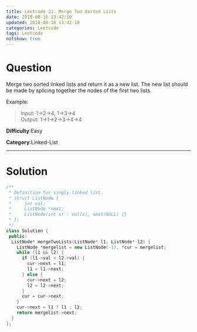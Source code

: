 ```yaml
---
title: Leetcode 21. Merge Two Sorted Lists
date: 2018-08-16 13:42:10
updated: 2018-08-16 13:42:10
categories: Leetcode
tags: Leetcode
notshow: true
---
```


# Question

Merge two sorted linked lists and return it as a new list. The new list should be made by splicing together the nodes of the first two lists.

Example:
> Input: 1->2->4, 1->3->4  
> Output: 1->1->2->3->4->4  

**Difficulty**:Easy

**Category**:Linked-List
<!--more-->
*****

# Solution

```c++
/**
 * Definition for singly-linked list.
 * struct ListNode {
 *     int val;
 *     ListNode *next;
 *     ListNode(int x) : val(x), next(NULL) {}
 * };
 */
class Solution {
 public:
  ListNode* mergeTwoLists(ListNode* l1, ListNode* l2) {
    ListNode *mergelist = new ListNode(-1), *cur = mergelist;
    while (l1 && l2) {
      if (l1->val < l2->val) {
        cur->next = l1;
        l1 = l1->next;
      } else {
        cur->next = l2;
        l2 = l2->next;
      }
      cur = cur->next;
    }
    cur->next = l1 ? l1 : l2;
    return mergelist->next;
  }
};
```
